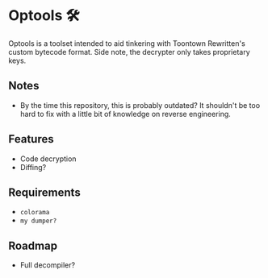 # Optools :hammer_and_wrench:
Optools is a toolset intended to aid tinkering with Toontown Rewritten's custom bytecode format.
Side note, the decrypter only takes proprietary keys.

## Notes
- By the time this repository, this is probably outdated? It shouldn't be too hard to fix with a little bit of knowledge on reverse engineering.

## Features
- Code decryption
- Diffing?

## Requirements
- `colorama`
- `my dumper?`

## Roadmap
- Full decompiler?